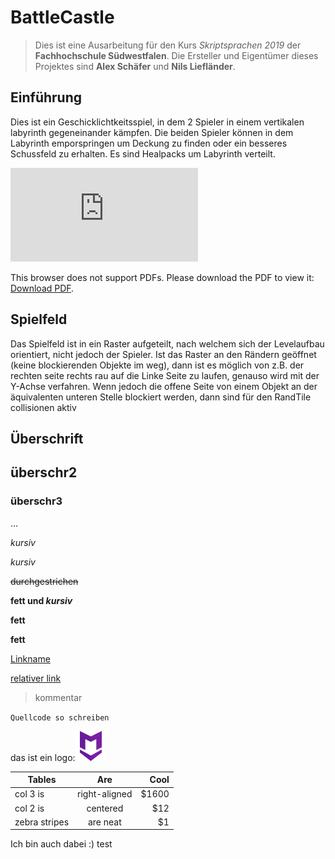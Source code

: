 # BattleCastle
> Dies ist eine Ausarbeitung für den Kurs _Skriptsprachen 2019_ der **Fachhochschule Südwestfalen**.
> Die Ersteller und Eigentümer dieses Projektes sind **Alex Schäfer** und **Nils Liefländer**.

## Einführung
Dies ist ein Geschicklichtkeitsspiel, in dem 2 Spieler in einem vertikalen labyrinth gegeneinander kämpfen.
Die beiden Spieler können in dem Labyrinth emporspringen um Deckung zu finden oder ein besseres Schussfeld zu erhalten.
Es sind Healpacks um Labyrinth verteilt.

<object data="https://github.com/DieAchsel/BattleCastle/raw/master/Klassendiagramm.pdf" type="application/pdf" width="700px" height="700px">
    <embed src="https://github.com/DieAchsel/BattleCastle/raw/master/Klassendiagramm.pdf">
        <p>This browser does not support PDFs. Please download the PDF to view it: <a href="https://github.com/DieAchsel/BattleCastle/raw/master/Klassendiagramm.pdf">Download PDF</a>.</p>
    </embed>
</object>

## Spielfeld

Das Spielfeld ist in ein Raster aufgeteilt, nach welchem sich der Levelaufbau orientiert, nicht jedoch der Spieler.
Ist das Raster an den Rändern geöffnet (keine blockierenden Objekte im weg), dann ist es möglich von z.B. der rechten seite rechts rau auf die Linke Seite zu laufen, genauso wird mit der Y-Achse verfahren.
Wenn jedoch die offene Seite von einem Objekt an der äquivalenten unteren Stelle blockiert werden, dann sind für den RandTile collisionen aktiv

## Überschrift

## überschr2

### überschr3

...

*kursiv*

_kursiv_

~~durchgestrichen~~

**fett und _kursiv_**

__fett__

**fett**


[Linkname](http://www.adresse.com)

[relativer link](../blob/master/LICENSE)

>kommentar

`Quellcode so schreiben`

das ist ein logo:![alt logo](https://github.com/adam-p/markdown-here/raw/master/src/common/images/icon48.png "Logo Title Text 1")



| Tables        | Are           | Cool  |
| ------------- |:-------------:| -----:|
| col 3 is      | right-aligned | $1600 |
| col 2 is      | centered      |   $12 |
| zebra stripes | are neat      |    $1 |

Ich bin auch dabei :)
test
